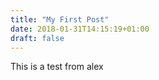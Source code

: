 ```yaml
---
title: "My First Post"
date: 2018-01-31T14:15:19+01:00
draft: false
---
```

This is a test from alex